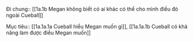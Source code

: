 Đi chung:: [[1a.1b Megan không biết có ai khác có thể cho mình điều đó ngoài Cueball]]

Mục tiêu:: [[1a.1a.1a Cueball hiểu Megan muốn gì]], [[1a.1a.1b Cueball có khả năng làm được điều Megan muốn]]



